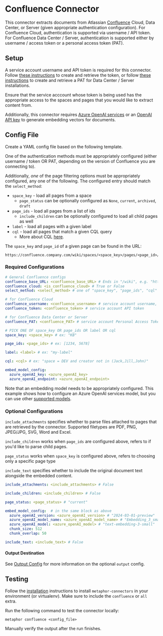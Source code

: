 # Confluence Connector

This connector extracts documents from Atlassian [Confluence](https://confluence.atlassian.com/) Cloud, Data Center, or Server (given appropriate authentication configuration). For Confluence Cloud, authentication is supported via username / API token. For Confluence Data Center / Server, authentication is supported either by username / access token or a personal access token (PAT).

## Setup

A service account username and API token is required for this connector. Follow [these instructions](https://support.atlassian.com/atlassian-account/docs/manage-api-tokens-for-your-atlassian-account/) to create and retrieve the token, or follow [these instructions](https://confluence.atlassian.com/enterprise/using-personal-access-tokens-1026032365.html) to create and retrieve a PAT for Data Center / Server installations.

Ensure that the service acccount whose token is being used has the appropriate access to the spaces and pages that you would like to extract content from.

Additionally, this connector requires [Azure OpenAI services](https://azure.microsoft.com/en-us/products/ai-services/openai-service) or an [OpenAI API key](https://platform.openai.com) to generate embedding vectors for documents.

## Config File

Create a YAML config file based on the following template.

One of the authentication methods must be appropriately configured (either username / token OR PAT, depending on the version of Confluence you are connecting to).

Additionally, *one* of the page filtering options must be appropriately configured, any one of the following. The configured entry should match the `select_method`:
* `space_key` - load all pages from a space
  *  `page_status` can be optionally configured as `None`, `current`, `archived`, `draft`
* `page_ids` - load all pages from a list of ids
  *  `include_children` can be optionally configured to load all child pages as well
* `label` - load all pages with a given label
* `cql` - load all pages that match a given CQL query
  * More about CQL [here](https://developer.atlassian.com/server/confluence/advanced-searching-using-cql/).

The `space_key` and `page_id` of a given page can be found in the URL:
```
https://confluence.company.com/wiki/spaces/<space_key>/pages/<page_id>/...
```

### Required Configurations

```yaml
# General Confluence configs
confluence_base_URL: <confluence_base_URL> # Ends in "/wiki", e.g. "https://confluence.company.com/wiki"; no trailing "/"
confluence_cloud: <is_confluence_cloud> # True or False
select_method: <select_method> # one of "space_key", "page_ids", "cql"

# for Confluence Cloud
confluence_username: <confluence_username> # service account username, "name@company.com" usually
confluence_token: <confluence_token> # service account API token

# for Confluence Data Center or Server
confluence_PAT: <confluence_PAT> # service account Personal Access Token

# PICK ONE OF space_key OR page_ids OR label OR cql
space_key: <space_key> # ex: "KB"

page_ids: <page_ids> # ex: [1234, 5678]

label: <label> # ex: "my-label"

cql: <cql> # ex: "space = DEV and creator not in (Jack,Jill,John)"

embed_model_config:
  azure_openAI_key: <azure_openAI_key>
  azure_openAI_endpoint: <azure_openAI_endpoint>
```

Note that an embedding model needs to be appropriately configured. This example shows how to configure an Azure OpenAI services model, but you can use other [supported models](/docs/embeddings.md).

### Optional Configurations
`include_attachments` specifies whether to parse files attached to pages that are retrieved by the connector. Supported filetypes are PDF, PNG, JPEG/JPG, SVG, Word and Excel.

`include_children` works when `page_ids` are configured above, refers to if you'd like to parse child pages.

`page_status` works when `space_key` is configured above, refers to choosing only a specific page type

`include_text` specifies whether to include the original document text alongside the embedded content.
```yaml
include_attachments: <include_attachments> # False

include_children: <include_children> # False

page_status: <page_status> # "current"

embed_model_config:  # in the same block as above
  azure_openAI_version: <azure_openAI_version> # "2024-03-01-preview"
  azure_openAI_model_name: <azure_openAI_model_name> # "Embedding_3_small"
  azure_openAI_model: <azure_openAI_model> # "text-embedding-3-small"
  chunk_size: 512
  chunk_overlap: 50

include_text: <include_text> # False
```

#### Output Destination

See [Output Config](../common/docs/output.md) for more information on the optional `output` config.

## Testing

Follow the [installation](../../README.md) instructions to install `metaphor-connectors` in your environment (or virtualenv). Make sure to include the `confluence` or `all` extra.

Run the following command to test the connector locally:

```shell
metaphor confluence <config_file>
```

Manually verify the output after the run finishes.